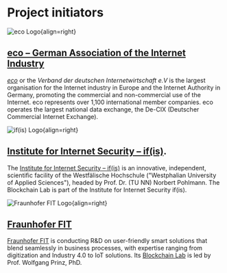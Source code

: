 # Project initiators

![eco Logo](https://raw.githubusercontent.com/internet-sicherheit/eBGF/main/overrides/assets/eco-logo.png){align=right}
## [eco – German Association of the Internet Industry](https://international.eco.de/about-eco/) 
[*eco*](https://international.eco.de/about-eco/) or the *Verband der deutschen Internetwirtschaft e.V* is the largest organisation for the Internet industry in Europe and the Internet Authority in Germany, promoting the commercial and non-commercial use of the Internet. eco represents over 1,100 international member companies. eco operates the largest national data exchange, the De-CIX (Deutscher Commercial Internet Exchange).

![if(is) Logo](https://www.internet-sicherheit.de/fileadmin/_processed_/2/9/csm_ifis-logo_977fe1fd11.png){align=right}
## [Institute for Internet Security – if(is)](https://www.internet-sicherheit.de/).
The [Institute for Internet Security – if(is)](https://www.internet-sicherheit.de/) is an innovative, independent, scientific facility of the Westfälische Hochschule ("Westphalian University of Applied Sciences"), headed by Prof. Dr. (TU NN) Norbert Pohlmann. The Blockchain Lab is part of the Institute for Internet Security if(is).

![Fraunhofer FIT Logo](https://www.fit.fraunhofer.de/content/dam/fit/fit.svg){align=right}
## [Fraunhofer FIT](https://www.fit.fraunhofer.de/)
[Fraunhofer FIT](https://www.fit.fraunhofer.de/) is conducting R&D on user-friendly smart solutions that blend seamlessly in business processes, with expertise ranging from digitization and Industry 4.0 to IoT solutions. Its [Blockchain Lab](https://www.fit.fraunhofer.de/en/fb/cscw/blockchain.html) is led by Prof. Wolfgang Prinz, PhD.
